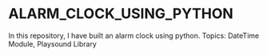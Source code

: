 # ALARM_CLOCK_USING_PYTHON
In this repository, I have built an alarm clock using python.
Topics: DateTime Module, Playsound Library
